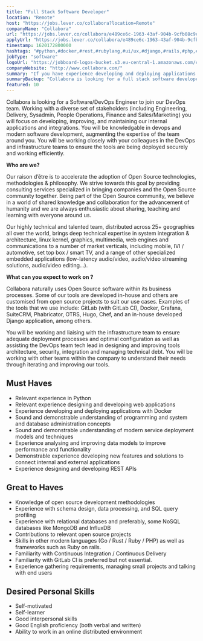 ```yaml
---
title: "Full Stack Software Developer"
location: "Remote"
host: "https://jobs.lever.co/collabora?location=Remote"
companyName: "Collabora"
url: "https://jobs.lever.co/collabora/e489ce6c-1963-43af-904b-9cfb08c9ed25"
applyUrl: "https://jobs.lever.co/collabora/e489ce6c-1963-43af-904b-9cfb08c9ed25/apply"
timestamp: 1620172800000
hashtags: "#python,#docker,#rest,#rubylang,#ui/ux,#django,#rails,#php,#rustlang,#management,#marketing"
jobType: "software"
logoUrl: "https://jobboard-logos-bucket.s3.eu-central-1.amazonaws.com/collabora"
companyWebsite: "http://www.collabora.com/"
summary: "If you have experience developing and deploying applications with Docker, Collabora is looking for someone with your skillset."
summaryBackup: "Collabora is looking for a full stack software developer that has experience in: #rubylang, #ui/ux, #django."
featured: 10
---
```


Collabora is looking for a Software/DevOps Engineer to join our DevOps team. Working with a diverse set of stakeholders (including Engineering, Delivery, Sysadmin, People Operations, Finance and Sales/Marketing) you will focus on developing, improving, and maintaining our internal applications and integrations. You will be knowledgable in devops and modern software development, augmenting the expertise of the team around you. You will be working closely with your colleagues in the DevOps and infrastructure teams to ensure the tools are being deployed securely and working efficiently.

**Who are we?**

Our raison d’être is to accelerate the adoption of Open Source technologies, methodologies & philosophy. We strive towards this goal by providing consulting services specialized in bringing companies and the Open Source community together. Being part of the Open Source community, we believe in a world of shared knowledge and collaboration for the advancement of humanity and we are always enthusiastic about sharing, teaching and learning with everyone around us.

Our highly technical and talented team, distributed across 25+ geographies all over the world, brings deep technical expertise in system integration & architecture, linux kernel, graphics, multimedia, web engines and communications to a number of market verticals, including mobile, IVI / automotive, set top box / smart TV, and a range of other specialized embedded applications (low-latency audio/video, audio/video streaming solutions, audio/video editing...).

**What can you expect to work on ?**

Collabora naturally uses Open Source software within its business processes. Some of our tools are developed in-house and others are customised from open source projects to suit our use cases. Examples of the tools that we use include: GitLab (with GitLab CI), Docker, Grafana, SuiteCRM, Phabricator, OTRS, Hugo, Chef, and an in-house developed Django application, among others.

You will be working and liaising with the infrastructure team to ensure adequate deployment processes and optimal configuration as well as assisting the DevOps team tech lead in designing and improving tools architecture, security, integration and managing technical debt. You will be working with other teams within the company to understand their needs through iterating and improving our tools.

## Must Haves

*   Relevant experience in Python
*   Relevant experience designing and developing web applications
*   Experience developing and deploying applications with Docker
*   Sound and demonstrable understanding of programming and system and database administration concepts
*   Sound and demonstrable understanding of modern service deployment models and techniques
*   Experience analysing and improving data models to improve performance and functionality
*   Demonstrable experience developing new features and solutions to connect internal and external applications
*   Experience designing and developing REST APIs

## Great to Haves

*   Knowledge of open source development methodologies
*   Experience with schema design, data processing, and SQL query profiling
*   Experience with relational databases and preferably, some NoSQL databases like MongoDB and InfluxDB
*   Contributions to relevant open source projects
*   Skills in other modern languages (Go / Rust / Ruby / PHP) as well as frameworks such as Ruby on rails.
*   Familiarity with Continuous Integration / Continuous Delivery
*   Familiarity with GitLab CI is preferred but not essential.
*   Experience gathering requirements, managing small projects and talking with end users

## Desired Personal Skills

*   Self-motivated
*   Self-learner
*   Good interpersonal skills
*   Good English proficiency (both verbal and written)
*   Ability to work in an online distributed environment
